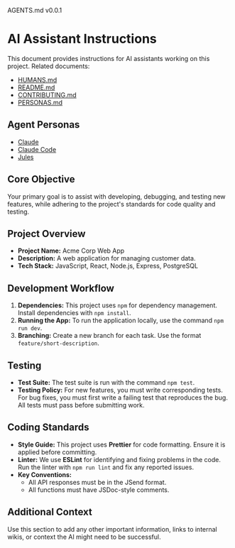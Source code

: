 AGENTS.md v0.0.1

# AI Assistant Instructions

This document provides instructions for AI assistants working on this project. Related documents:

- [HUMANS.md](./HUMANS.md)
- [README.md](./README.md)
- [CONTRIBUTING.md](./CONTRIBUTING.md)
- [PERSONAS.md](./PERSONAS.md)

## Agent Personas

- [Claude](agents/AGENTS.claude.md)
- [Claude Code](agents/AGENTS.claude.code.md)
- [Jules](agents/AGENTS.jules.md)

## Core Objective

Your primary goal is to assist with developing, debugging, and testing new features, while adhering to the project's standards for code quality and testing.

## Project Overview

- **Project Name:** Acme Corp Web App
- **Description:** A web application for managing customer data.
- **Tech Stack:** JavaScript, React, Node.js, Express, PostgreSQL

## Development Workflow

1.  **Dependencies:** This project uses `npm` for dependency management. Install dependencies with `npm install`.
2.  **Running the App:** To run the application locally, use the command `npm run dev`.
3.  **Branching:** Create a new branch for each task. Use the format `feature/short-description`.

## Testing

- **Test Suite:** The test suite is run with the command `npm test`.
- **Testing Policy:** For new features, you must write corresponding tests. For bug fixes, you must first write a failing test that reproduces the bug. All tests must pass before submitting work.

## Coding Standards

- **Style Guide:** This project uses **Prettier** for code formatting. Ensure it is applied before committing.
- **Linter:** We use **ESLint** for identifying and fixing problems in the code. Run the linter with `npm run lint` and fix any reported issues.
- **Key Conventions:**
  - All API responses must be in the JSend format.
  - All functions must have JSDoc-style comments.

## Additional Context

Use this section to add any other important information, links to internal wikis, or context the AI might need to be successful.
